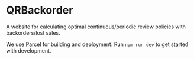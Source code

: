 # QRBackorder
A website for calculating optimal continuous/periodic review policies with backorders/lost sales.

We use [Parcel](https://parceljs.org) for building and deployment. Run `npm run dev` to get started with development.

